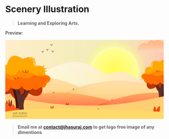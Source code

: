 # Scenery Illustration

> **Learning and Exploring Arts.**

Preview:

<img src="./scenery.svg" alt="Illustration Sample" width="1000">

> **Email me at [contact@jhasuraj.com](mailto:contact@jhasuraj.com) to get logo free image of any dimentions**
